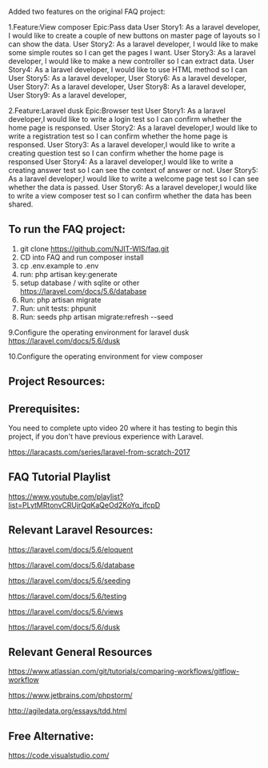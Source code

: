 Added two features on the original FAQ project:

1.Feature:View composer
  Epic:Pass data
  User Story1: As a laravel developer, I would like to create a couple of new buttons on master page of layouts so I can show the data.
  User Story2: As a laravel developer, I would like to make some simple routes so I can get the pages I want.
  User Story3: As a laravel developer, I would like to make a new controller so I can extract data.
  User Story4: As a laravel developer, I would like to use HTML method so I can 
  User Story5: As a laravel developer,
  User Story6: As a laravel developer,
  User Story7: As a laravel developer,
  User Story8: As a laravel developer,
  User Story9: As a laravel developer,
                
2.Feature:Laravel dusk
  Epic:Browser test
  User Story1: As a laravel developer,I would like to write a login test so I can confirm whether the home page is responsed.
  User Story2: As a laravel developer,I would like to write a registration test so I can confirm whether the home page is responsed.
  User Story3: As a laravel developer,I would like to write a creating question test so I can confirm whether the home page is responsed
  User Story4: As a laravel developer,I would like to write a creating answer test so I can see the context of answer or not.
  User Story5: As a laravel developer,I would like to write a welcome page test so I can see whether the data is passed.
  User Story6: As a laravel developer,I would like to write a view composer test so I can confirm whether the data has been shared.


## To run the FAQ project:

1. git clone https://github.com/NJIT-WIS/faq.git
2. CD into FAQ and run composer install
3. cp .env.example to .env
4. run: php artisan key:generate
5. setup database / with sqlite or other https://laravel.com/docs/5.6/database
6. Run: php artisan migrate
7. Run: unit tests: phpunit
8. Run: seeds php artisan migrate:refresh --seed

9.Configure the operating environment for laravel dusk https://laravel.com/docs/5.6/dusk

10.Configure the operating environment for view composer

## Project Resources:

## Prerequisites:
You need to complete upto video 20 where it has testing to begin this project, if you don't have previous experience with Laravel.

https://laracasts.com/series/laravel-from-scratch-2017

## FAQ Tutorial Playlist 
https://www.youtube.com/playlist?list=PLytMRtonvCRUjrQqKaQeOd2KoYq_ifcpD

## Relevant Laravel Resources:

https://laravel.com/docs/5.6/eloquent

https://laravel.com/docs/5.6/database

https://laravel.com/docs/5.6/seeding

https://laravel.com/docs/5.6/testing

https://laravel.com/docs/5.6/views

https://laravel.com/docs/5.6/dusk

## Relevant General Resources

https://www.atlassian.com/git/tutorials/comparing-workflows/gitflow-workflow

https://www.jetbrains.com/phpstorm/

http://agiledata.org/essays/tdd.html

## Free Alternative:
https://code.visualstudio.com/
